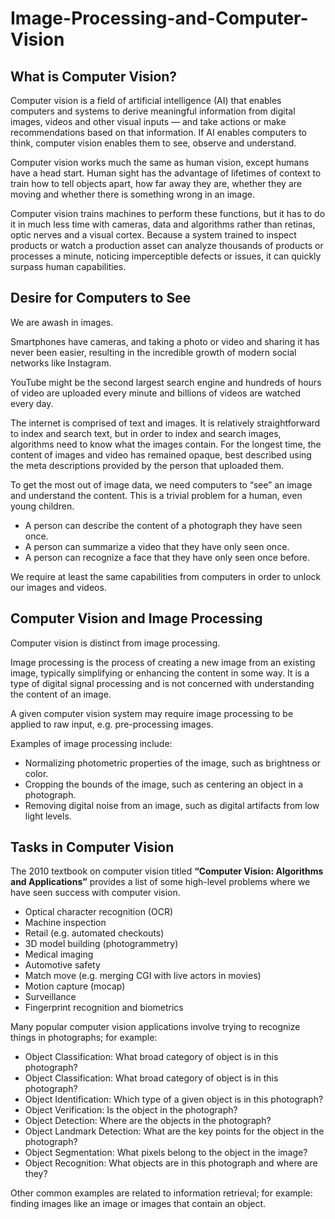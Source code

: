 # Image-Processing-and-Computer-Vision

## What is Computer Vision?
Computer vision is a field of artificial intelligence (AI) that enables computers and systems to derive meaningful information from digital images, videos and other visual inputs — and take actions or make recommendations based on that information. If AI enables computers to think, computer vision enables them to see, observe and understand.

Computer vision works much the same as human vision, except humans have a head start. Human sight has the advantage of lifetimes of context to train how to tell objects apart, how far away they are, whether they are moving and whether there is something wrong in an image.

Computer vision trains machines to perform these functions, but it has to do it in much less time with cameras, data and algorithms rather than retinas, optic nerves and a visual cortex. Because a system trained to inspect products or watch a production asset can analyze thousands of products or processes a minute, noticing imperceptible defects or issues, it can quickly surpass human capabilities.

## Desire for Computers to See

We are awash in images.

Smartphones have cameras, and taking a photo or video and sharing it has never been easier, resulting in the incredible growth of modern social networks like Instagram.

YouTube might be the second largest search engine and hundreds of hours of video are uploaded every minute and billions of videos are watched every day.

The internet is comprised of text and images. It is relatively straightforward to index and search text, but in order to index and search images, algorithms need to know what the images contain. For the longest time, the content of images and video has remained opaque, best described using the meta descriptions provided by the person that uploaded them.

To get the most out of image data, we need computers to “see” an image and understand the content.
This is a trivial problem for a human, even young children.

* A person can describe the content of a photograph they have seen once.
* A person can summarize a video that they have only seen once.
* A person can recognize a face that they have only seen once before.

We require at least the same capabilities from computers in order to unlock our images and videos.

## Computer Vision and Image Processing

Computer vision is distinct from image processing.

Image processing is the process of creating a new image from an existing image, typically simplifying or enhancing the content in some way. It is a type of digital signal processing and is not concerned with understanding the content of an image.

A given computer vision system may require image processing to be applied to raw input, e.g. pre-processing images.

Examples of image processing include:

* Normalizing photometric properties of the image, such as brightness or color.
* Cropping the bounds of the image, such as centering an object in a photograph.
* Removing digital noise from an image, such as digital artifacts from low light levels.

## Tasks in Computer Vision

The 2010 textbook on computer vision titled **“Computer Vision: Algorithms and Applications”** provides a list of some high-level problems where we have seen success with computer vision.

* Optical character recognition (OCR)
* Machine inspection
* Retail (e.g. automated checkouts)
* 3D model building (photogrammetry)
* Medical imaging
* Automotive safety
* Match move (e.g. merging CGI with live actors in movies)
* Motion capture (mocap)
* Surveillance
* Fingerprint recognition and biometrics

Many popular computer vision applications involve trying to recognize things in photographs; for example:

* Object Classification: What broad category of object is in this photograph?
* Object Classification: What broad category of object is in this photograph?
* Object Identification: Which type of a given object is in this photograph?
* Object Verification: Is the object in the photograph?
* Object Detection: Where are the objects in the photograph?
* Object Landmark Detection: What are the key points for the object in the photograph?
* Object Segmentation: What pixels belong to the object in the image?
* Object Recognition: What objects are in this photograph and where are they?

Other common examples are related to information retrieval; for example: finding images like an image or images that contain an object.
